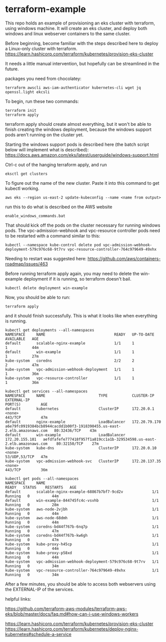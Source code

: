 # terraform-example

This repo holds an example of provisioning an eks cluster with terraform, using windows machine. It will create an eks cluster, and deploy both windows and linux webserver containers to the same cluster.

Before beginning, become familiar with the steps described here to deploy a Linux-only cluster with terraform.
https://learn.hashicorp.com/terraform/kubernetes/provision-eks-cluster

It needs a little manual intervention, but hopefully can be streamlined in the future.

packages you need from chocolatey:

```
terraform awscli aws-iam-authenticator kubernetes-cli wget jq openssl.light ekcsli
```

To begin, run these two commands:

```
terraform init
terraform apply
```

terraform apply should create almost everything, but it won't be able to finish creating the windows deployment, because the windows support pods aren't running on the cluster yet.

Starting the windows support pods is described here (the batch script below will implement what is described):
https://docs.aws.amazon.com/eks/latest/userguide/windows-support.html

Ctrl-c out of the hanging terraform apply, and run

```
eksctl get clusters
```

To figure out the name of the new cluster. Paste it into this command to get kubectl working.

```
aws eks --region us-east-2 update-kubeconfig --name <name from output>
```

run this to do what is described on the AWS website

```
enable_windows_commands.bat
```

That should kick off the pods on the cluster necessary for running windows pods. The vpc-admission-webhook and vpc-resource controller pods need to be restarted with a command similar to this:

```
kubectl --namespace kube-control delete pod vpc-admission-webhook-deployment-579c976c68-9t7rv vpc-resource-controller-764c979649-49xhx
```

Needing to restart was suggested here:
https://github.com/aws/containers-roadmap/issues/463

Before running terraform apply again, you may need to delete the win-example deployment if it is running, so terraform doesn't bail.

```
kubectl delete deployment win-example
```

Now, you should be able to run:

```
terraform apply
```

and it should finish successfully.
This is what it looks like when everything is running.

```
kubectl get deployments --all-namespaces
NAMESPACE     NAME                               READY   UP-TO-DATE   AVAILABLE   AGE
default       scalable-nginx-example             1/1     1            1           44m
default       win-example                        1/1     1            1           27m
kube-system   coredns                            2/2     2            2           47m
kube-system   vpc-admission-webhook-deployment   1/1     1            1           36m
kube-system   vpc-resource-controller            1/1     1            1           36m

kubectl get services --all-namespaces
NAMESPACE     NAME                        TYPE           CLUSTER-IP       EXTERNAL-IP                                                               PORT(S)         AGE
default       kubernetes                  ClusterIP      172.20.0.1       <none>                                                                    443/TCP         47m
default       nginx-example               LoadBalancer   172.20.79.170    a6e79fc0919384bcb8944cacdd1b00f3-1918390455.us-east-2.elb.amazonaws.com   80:32436/TCP    43m
default       win-example                 LoadBalancer   172.20.155.181   aefdfafefe777418f957f1a819cc1a1b-329534598.us-east-2.elb.amazonaws.com    80:32150/TCP    27m
kube-system   kube-dns                    ClusterIP      172.20.0.10      <none>                                                                    53/UDP,53/TCP   47m
kube-system   vpc-admission-webhook-svc   ClusterIP      172.20.137.35    <none>                                                                    443/TCP         36m

kubectl get pods --all-namespaces
NAMESPACE     NAME                                                READY   STATUS    RESTARTS   AGE
default       scalable-nginx-example-68867b7bf7-9cd2v             1/1     Running   0          44m
default       win-example-844745fc4c-vsvhb                        1/1     Running   0          28m
kube-system   aws-node-2vjbh                                      1/1     Running   0          44m
kube-system   aws-node-68dmh                                      1/1     Running   0          44m
kube-system   coredns-bd44f767b-6nq7p                             1/1     Running   0          47m
kube-system   coredns-bd44f767b-kw6gh                             1/1     Running   0          47m
kube-system   kube-proxy-h45cp                                    1/1     Running   0          44m
kube-system   kube-proxy-p58xd                                    1/1     Running   0          44m
kube-system   vpc-admission-webhook-deployment-579c976c68-9t7rv   1/1     Running   0          34m
kube-system   vpc-resource-controller-764c979649-49xhx            1/1     Running   0          34m
```

After a few minutes, you should be able to access both webservers using the EXTERNAL-IP of the services.

helpful links:

https://github.com/terraform-aws-modules/terraform-aws-eks/blob/master/docs/faq.md#how-can-i-use-windows-workers

https://learn.hashicorp.com/terraform/kubernetes/provision-eks-cluster
https://learn.hashicorp.com/terraform/kubernetes/deploy-nginx-kubernetes#schedule-a-service
